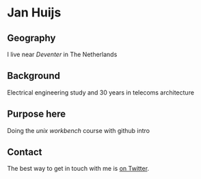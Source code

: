 # Jan Huijs

## Geography

I live near *Deventer* in The Netherlands

## Background

Electrical engineering study and 30 years in telecoms architecture

## Purpose here

Doing the *unix workbench* course with github intro

## Contact

The best way to get in touch with me is [on Twitter](https://twitter.com/janhuijs). 
